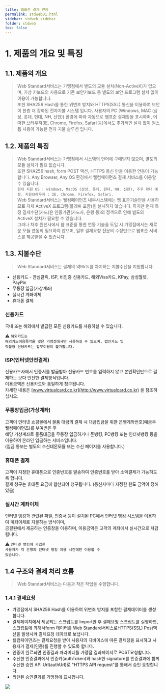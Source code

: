 ```yaml
---
title: 웹표준 결제 연동
permalink: stdweb01.html
sidebar: stdweb_sidebar
folder: stdweb
toc: false
---
```


# 1. 제품의 개요 및 특징 

## 1.1. 제품의 개요
>Web Standard서비스는 가맹점에서 별도의 모듈 설치(Non-ActiveX)가 없으며, 가상 키보드의 사용으로 기존 보안키보드 등 별도의 보안 프로그램 설치 없이 이용이 가능합니다. <br> 또한 SHA256 Hash를 통한 위변조 방지와 HTTPS(SSL) 통신을 이용하여 보안이 한층 더 강화된 전자지불 시스템 입니다.
>사용자의 PC (Windows, MAC (삼성, 롯데, 현대, NH, 신한)) 환경에 따라 자동으로 웹표준 결제창을 표시하며, 어떠한 브라우저(IE, Chrome, Firefox, Safari 등)에서도 추가적인 설치 없이 원스톱 사용이 가능한 전자 지불 솔루션 입니다.

## 1.2. 제품의 특징
>Web Standard서비스는 가맹점에서 시스템의 언어에 구애받지 않으며, 별도의 모듈 설치가 필요 없습니다. <br>
또한 SHA256 hash, form POST 액션, HTTPS 통신 만을 이용한 연동이 가능합니다. Any Browser, Any OS 환경에서 웰컴페이먼츠 결제 서비스를 이용할 수 있습니다.<br>
`현재 지원 OS : windows, MacOS (삼성, 롯데, 현대, NH, 신한), 추후 확대 예정, 지원브라우저 : IE, Chrome, Firefox, Safari.` <br>
>Web Standard서비스는 웰컴페이먼츠 내부시스템에는 웹 표준기술만을 사용하므로 자체 ActiveX 프로그램(플래쉬 포함)을 설치하지 않습니다. 하지만 현재 특정 결제수단(카드)은 인증기관(카드사, 은행 등)의 정책으로 인해 별도의 ActiveX 설치가 필요할 수 있습니다.<br>
>그러나 차후 원천사에서 웹 표준을 통한 연동 기술을 도입 시 가맹점에서는 새로운 모듈 연동의 필요하지 않으며, 일부 결제요청 전문의 수정만으로 웹표준 서비스를 제공받을 수 있습니다.

## 1.3. 지불수단
>Web Standard서비스는 결제의 약95%를 차지하는 지불수단을 지원합니다.<br>
- 신용카드 - 안심클릭, ISP, 비인증 신용카드, 해외Visa카드, KPay, 삼성월렛, PayPin
- 무통장 입금(가상계좌)
- 실시간 계좌이체
- 휴대폰 결제

### 신용카드

국내 또는 해외에서 발급된 모든 신용카드를 사용하실 수 있습니다.

:warning: <code class="language-plaintext highlighter-rouge">해외카드는 해외카드이용특약을 맺은 가맹점에서만 사용하실 수 있으며, 법인카드 및 직불형 신용카드는 할부이용이 불가합니다.</code>


### ISP(인터넷안전결제)

신용카드사에서 인증서를 발급받아 신용카드 번호를 입력하지 않고 본인확인만으로 결제하는 보다 안전한 결제방식입니다.<br>
  이용금액은 신용카드와 동일하게 청구됩니다.<br>
  자세한 내용은 [www.virtualcard.co.kr](http://www.virtualcard.co.kr) 을 참조하십시오.

### 무통장입금(가상계좌)

고객이 인터넷 쇼핑몰에서 물품 대금의 결제 시 대금입금을 위한 은행계좌번호(예금주 웰컴페이먼츠)를 부여받은 후<br>
해당 가상계좌로 물품대금을 무통장 입금하거나 폰뱅킹, PC뱅킹 또는 인터넷뱅킹 등을 이용하여 온라인 입금하는 서비스입니다.<br>
(입금 통보는 별도의 수신데몬모듈 또는 수신 페이지를 사용합니다.)

### 휴대폰 결제
고객이 지정한 휴대폰으로 인증번호를 발송하여 인증번호를 받아 소액결제가 가능하도록 합니다.<br>
결제 청구는 휴대폰 요금에 합산되어 청구됩니다. (통신사마다 지정한 한도 금액이 정해 있음)

### 실시간 계좌이체
인터넷 뱅킹과 관련된 파일, 인증서 등이 설치된 PC에서 인터넷 뱅킹 시스템을 이용하여 계좌이체로 지불하는 방식이며,<br>
금결원에서 제공하는 인증창을 이용하며, 이용금액은 고객의 계좌에서 실시간으로 차감됩니다.

:warning: <code class="language-plaintext highlighter-rouge">인터넷 뱅킹에 가입한 사용자가 각 은행의 인터넷 뱅킹 이용 시간에만 이용할 수 있습니다.</code>

## 1.4 구조와 결제 처리 흐름
> Web Standard서비스는 다음과 작은 작업을 수행합니다.


### 1.4.1 결제요청
- 가맹점에서 SHA256 Hash를 이용하여 위변조 방지를 포함한 결제데이터를 생성합니다.
- 결제페이지에서 제공되는 스크립트를 Import한 후 결제요청 스크립트를 실행하면,
  스크립트에 의해서form 데이터를 Web Standard서비스로HTTPS(SSL) Post액션을 발생시켜 결제요청 데이터로 보냅니다.
- 웰컴페이먼츠는 결제요청을 받아 사용자의 디바이스에 따른 결제창을 표시하고 사용자가 결제(인증)를 진행할 수 있도록 합니다.
- 인증이 완료되면 인증결과 파라미터를 가맹점 결과페이지로 POST요청합니다.
- 수신한 인증결과에서 인증키(authToken)와 hash한 signature를 인증결과에 함께
  수신한 승인 API Url(authUrl)로 "HTTPS API request"를 통해서 승인 요청합니다.
- 리턴된 승인결과를 가맹점에 표시합니다.

<img src="../images/stdweb/img03.png">